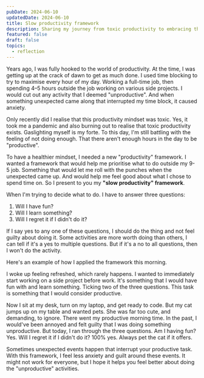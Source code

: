 ```yaml
---
pubDate: 2024-06-10
updatedDate: 2024-06-10
title: Slow productivity framework
description: Sharing my journey from toxic productivity to embracing the Slow Productivity framework
featured: false
draft: false
topics:
  - reflection
---
```

Years ago, I was fully hooked to the world of productivity. At the time, I was getting up at the crack of dawn to get as much done. I used time blocking to try to maximise every hour of my day. Working a full-time job, then spending 4–5 hours outside the job working on various side projects. I would cut out any activity that I deemed "unproductive". And when something unexpected came along that interrupted my time block, it caused anxiety.

Only recently did I realise that this productivity mindset was toxic. Yes, it took me a pandemic and also burning out to realise that toxic productivity exists. Gaslighting myself is my forte. To this day, I'm still battling with the feeling of not doing enough. That there aren't enough hours in the day to be "productive".

To have a healthier mindset, I needed a new "productivity" framework. I wanted a framework that would help me prioritise what to do outside my 9-5 job. Something that would let me roll with the punches when the unexpected came up. And would help me feel good about what I chose to spend time on. So I present to you my **"slow productivity" framework**.

When I'm trying to decide what to do. I have to answer three questions:

1. Will I have fun?
2. Will I learn something?
3. Will I regret it if I didn't do it?

If I say yes to any one of these questions, I should do the thing and not feel guilty about doing it. Some activities are more worth doing than others, I can tell if it's a yes to multiple questions. But if it's a no to all questions, then I won't do the activity.

Here's an example of how I applied the framework this morning.

I woke up feeling refreshed, which rarely happens. I wanted to immediately start working on a side project before work. It's something that I would have fun with and learn something. Ticking two of the three questions. This task is something that I would consider productive.

Now I sit at my desk, turn on my laptop, and get ready to code. But my cat jumps up on my table and wanted pets. She was far too cute, and demanding, to ignore. There went my productive morning time. In the past, I would've been annoyed and felt guilty that I was doing something unproductive. But today, I ran through the three questions. Am I having fun? Yes. Will I regret it if I didn't do it? 100% yes. Always pet the cat if it offers.

Sometimes unexpected events happen that interrupt your productive task. With this framework, I feel less anxiety and guilt around these events. It might not work for everyone, but I hope it helps you feel better about doing the "unproductive" activities.